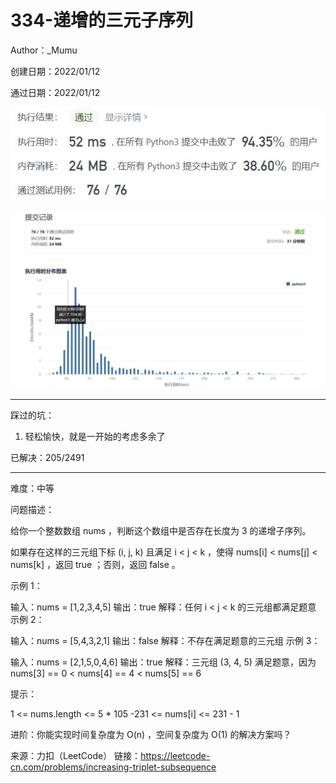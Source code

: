 # 334-递增的三元子序列

Author：_Mumu

创建日期：2022/01/12

通过日期：2022/01/12

![](./通过截图2.jpg)

![](./通过截图1.jpg)

*****

踩过的坑：

1. 轻松愉快，就是一开始的考虑多余了

已解决：205/2491

*****

难度：中等

问题描述：

给你一个整数数组 nums ，判断这个数组中是否存在长度为 3 的递增子序列。

如果存在这样的三元组下标 (i, j, k) 且满足 i < j < k ，使得 nums[i] < nums[j] < nums[k] ，返回 true ；否则，返回 false 。

 

示例 1：

输入：nums = [1,2,3,4,5]
输出：true
解释：任何 i < j < k 的三元组都满足题意
示例 2：

输入：nums = [5,4,3,2,1]
输出：false
解释：不存在满足题意的三元组
示例 3：

输入：nums = [2,1,5,0,4,6]
输出：true
解释：三元组 (3, 4, 5) 满足题意，因为 nums[3] == 0 < nums[4] == 4 < nums[5] == 6


提示：

1 <= nums.length <= 5 * 105
-231 <= nums[i] <= 231 - 1


进阶：你能实现时间复杂度为 O(n) ，空间复杂度为 O(1) 的解决方案吗？

来源：力扣（LeetCode）
链接：https://leetcode-cn.com/problems/increasing-triplet-subsequence
